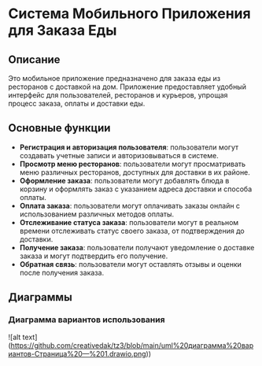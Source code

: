 # Система Мобильного Приложения для Заказа Еды

## Описание

Это мобильное приложение предназначено для заказа еды из ресторанов с доставкой на дом. Приложение предоставляет удобный интерфейс для пользователей, ресторанов и курьеров, упрощая процесс заказа, оплаты и доставки еды.

## Основные функции

- **Регистрация и авторизация пользователя**: пользователи могут создавать учетные записи и авторизовываться в системе.
- **Просмотр меню ресторанов**: пользователи могут просматривать меню различных ресторанов, доступных для доставки в их районе.
- **Оформление заказа**: пользователи могут добавлять блюда в корзину и оформлять заказ с указанием адреса доставки и способа оплаты.
- **Оплата заказа**: пользователи могут оплачивать заказы онлайн с использованием различных методов оплаты.
- **Отслеживание статуса заказа**: пользователи могут в реальном времени отслеживать статус своего заказа, от подтверждения до доставки.
- **Получение заказа**: пользователи получают уведомление о доставке заказа и могут подтвердить его получение.
- **Обратная связь**: пользователи могут оставлять отзывы и оценки после получения заказа.

## Диаграммы

### Диаграмма вариантов использования
![alt text] (https://github.com/creativedak/tz3/blob/main/uml%20диаграмма%20вариантов-Страница%20—%201.drawio.png))
